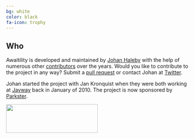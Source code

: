 ```yaml
---
bg: white
color: black 
fa-icon: trophy
---
```

## Who

Awaitility is developed and maintained by [Johan Haleby](https://twitter.com/johanhaleby) with the help of numerous other [contributors](https://github.com/awaitility/awaitility/contributors) over the years.
Would you like to contribute to the project in any way? Submit a [pull request](https://github.com/awaitility/awaitility) or contact Johan at [Twitter](https://twitter.com/johanhaleby).

Johan started the project with Jan Kronquist when they were both working at [Jayway](https://www.jayway.com/) back in January of 2010. The project is now sponsored by [Parkster](https://www.parkster.se).

<a href="https://www.parkster.se"><img src="https://www.parkster.com/se/wp-content/themes/parkster/images/Parkster_logotyp.svg" align="left" height="78" width="250" ></a> 